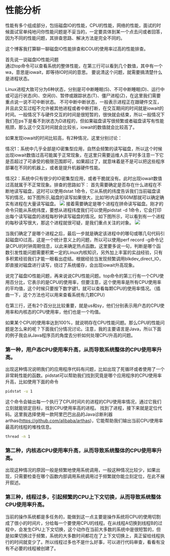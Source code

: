 # 性能分析

性能有多个组成部分，包括磁盘IO的性能，CPU的性能，网络的性能，面试的时候面试官单纯地问你性能问题是不妥当的，一定要具体到某一个点去问或者回答，因为不同的性能问题，其排查思路、解决方法是完全不同的。

这个博客我打算聊一聊磁盘IO性能排查和COU的使用率过高的性能排查。

首先说一说磁盘IO性能问题  
通过top命令可以查看系统的整体性能，在第三行可以看到几个数值，其中有一个wa，意思是iowait，即等待IO时间的意思。
要说清这个问题，就需要搞清楚什么是进程状态。

Linux进程大致可分为6种状态，分别是可中断睡眠(S)、不可中断睡眠(D)、运行中或可运行状态(R)、空闲(I)、暂停或跟踪状态(T)、僵尸进程(Z)，在这里我们需要重点说一说不可中断状态。
不可中断中断状态，一般表示进程正在跟硬件交互，并且此交互过程不允许被其他进程或者中断打断，在交互期间的时间就是iowait的时间。一般情况下与硬件交互的时间是很短暂的，很快就会结束，所以一般情况下我们在ps下是看不到状态为D进程的，但如果磁盘读写很频繁或者磁盘读写有性能瓶颈，那么这个交互时间就会比较长，iowait的数值就会比较高了。

如果发现iowait的时间比较高，有2种情况，这里分别讨论：

情况1：系统中几乎全部是IO密集型应用，自然会频繁的读写磁盘，所以这个时候出现iowait数值过高可能属于正常现象，在这里只需要运维人员平时多注意一下它是否超过了可承受的极限范围即可，如果超过了，就意味着是不是可以把这些程序部署在不同的机器上，或者是提升机器硬件性能。

情况2：系统中只有很少的IO密集型应用，或者干脆就没有。此时出现iowait数值过高就属于不正常现象。排查的思路如下：
首先需要确定是否存在什么进程在不断地读写磁盘，这时可以使用dstat 1命令，它从系统的纬度告诉我们当前磁盘读写的情况，如下图所示,磁盘的读写如果很大，比如1秒内读写60M那就可以确定确实有进程在大量读写磁盘。
![](https://swapp-test-images.oss-cn-hangzhou.aliyuncs.com/user-head-bg-img/20180704/2018070406a31f9f9813cd1f2028a1cd3c7a8813.png)
接着需要确定是哪个进程在拼命读写磁盘。刚才的命令只能从系统纬度，要想从进程纬度我们可以使用pidstat -d 1命令，它会打印出每个读写磁盘的进程每秒钟读写磁盘的情况。如下图所示，可以看到有一个进程的每秒读写很大，那这个进程就很可疑，是我们重点关注的对象。
![](https://swapp-test-images.oss-cn-hangzhou.aliyuncs.com/user-head-bg-img/20180704/2018070406a31f9f9813cd1f2028a1cd3c7a8814.png)

当我们确定了是哪个进程之后，最后一步就是确定该进程中的哪句或哪几句代码引起磁盘IO过高，这是一个统计意义上的问题，所以可以使用perf record -g命令记录CPU的时钟周期信息，以此来确定热点函数。这里要多说一句，判断是哪个函数引发性能问题需要积累一定的Linux内核知识，另外加上丰富的实战经验，只有多积累经验我们才能一眼看出症结。根据经验当发现频繁调用blkdev_direct_IO，即直接对磁盘进行读写，绕过了系统缓存，会出现iowait升高现象。


说完了磁盘IO性能问题，再来说说CPU性能问题。top命令的第三行有一个CPU使用百分比，它表示的是CPU的使用率，但要注意，这个使用率是所有CPU使用率的平均值，这个时候只要按下数字键1，就可以查看每颗CPU的使用率情况。（插曲一下，这个方法也可以用来查看系统有几颗CPU）

在第三行，还有2个百分比比较重要，就是us和sy，他们分别表示用户态的CPU使用率和内核态的CPU使用率，他们也是一个均值。

如果某个CPU的使用率达到100%，就说明存在CPU性能问题。那么CPU的性能问题是怎么来的呢？下面我们分情况讨论。注意，我的主要语言是Java，所以下面的例子我会从Java程序员的角度去分析如何处理CPU升高的问题。

### 第一种，用户态CPU使用率升高，从而导致系统整体的CPU使用率升高。
出现这种情况说明我们的应用程序代码有问题，比如出现了死循环或者使用了一个非常耗性能的函数。pidstat可以帮助我们找到究竟是哪个应用程序的CPU使用率升高，比如使用下面的命令
```bash
pidstat -u 1
```
这个命令会输出每一个执行了CPU时间片的进程的CPU使用率情况，通过它我们立刻就能锁定目标，找到CPU使用率高的进程。
找到了进程，接下来就是定位代码。这里我选择使用一款阿里巴巴出品的Java诊断利器arthas(https://github.com/alibaba/arthas)，它能帮助我们输出当前CPU使用率最高的线程的堆栈信息。
```bash
thread -n 1
```

### 第二种，内核态CPU使用率升高，从而导致系统整体的CPU使用率升高。
出现这种情况的原因一般是频繁地使用系统调用，一般这种情况比较少，如果出现，只需要检查在哪个函数内部调用系统调用过于频繁就你能立刻定位，在此不展开叙述。

### 第三种，线程过多，引起频繁的CPU上下文切换，从而导致系统整体CPU使用率升高。
当前的操作系统都是多任务的，能做到这一点主要是操作系统将CPU的使用切割成了很小的时间片，分给每一个要使用CPU的线程。在从线程A切换到线程B的过程中，会发生CPU上下文切换，这个动作在当前大多数的系统中是很短暂的，但是如果切换过于频繁，系统的大多数时间都花在了上下文切换上，真正留给线程执行的时间就变少了。所以线程过多也不是什么好事，可以进行代码审查，看看有没有不必要的线程被创建了。
